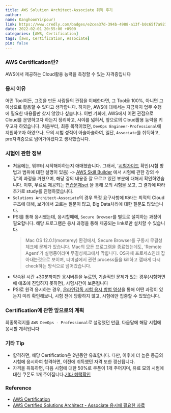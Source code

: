 ```yaml
---
title: AWS Solution Architect-Associate 취득 후기
author:
name: KanghoonYi(pour)
link: https://www.credly.com/badges/e2cea37d-394b-4988-a13f-b0c65f7a921f/public_url
date: 2022-02-01 20:55:00 +0900
categories: [AWS, Certification]
tags: [aws, Certification, Associate]
pin: false
---
```


### AWS Certification란?
AWS에서 제공하는 Cloud활용 능력을 측정할 수 있는 자격증입니다

### 응시 이유
어떤 Tool이든, 그것을 만든 사람들의 관점을 이해한다면, 그 Tool을 100%, 아니면 그 이상으로 활용할 수 있다고 생각합니다.
하지만, AWS에 대해서는 지금까지 업무 수행에 필요한 내용들만 찾지 않았나 싶습니다. 이번 기회에, AWS에서 어떤 관점으로 Cloud를 운영하고자 하는지 정리하고, 시야를 넓혀서, 앞으로의 Cloud활용 능력을 키우고자 하였습니다.
처음부터, 최종 목적이었던, `DevOps Engineer-Professional`에 지원하고자 하였으나, 모의 시험 성적이 아슬아슬하여, 일단, `Associate`를 취득하고, pro자격증으로 넘어가야겠다고 생각했습니다.

### 시험에 관한 정보
- 처음에는, 뭐부터 시작해야하는지 애매했습니다. 그래서, '[시험가이드](https://d1.awsstatic.com/ko_KR/training-and-certification/docs-sa-assoc/AWS-Certified-Solutions-Architect-Associate_Exam-Guide.pdf) 확인(시험 방법과 범위에 대한 설명이 있음) -> [AWS Skill Builder](https://explore.skillbuilder.aws/learn/mycourses) 에서 시험에 관한 강의 수강'의 과정을 거쳤으며, 해당 강의 내용중 잘 모르고 있던 부분에 대해서 확인하였습니다.
이후, 무료로 제공되는 [연습문제set](https://explore.skillbuilder.aws/learn/catalog?ctldoc-catalog-0=se-%22AWS%20Certification%20Official%20Practice%20Question%20Sets%22?saa=sec&sec=prep) 을 통해 모의 시험을 보고, 그 결과에 따라 추가로 study를 진행하였습니다.
- `Solutions Architect-Associate`의 경우 특정 요구사항에 따라는 최적의 Cloud구조에 대해, 보기에서 고르는 질문이 많고, Big Data처리에 대한 질문도 많았습니다.
- PSI를 통해 응시했는데, 응시할때에, `Secure Browser`를 별도로 설치하는 과정이 필요합니다. 해당 프로그램은 응시 과정을 통해 제공되는 link로만 설치할 수 있습니다.
    >Mac OS 12.0.1(monterey) 환경에서, Secure Browser를 구동시 무결성 체크에 문제가 있습니다. Mac의 모든 프로그램을 종료했는데도, 'Remote Agent'가 실행중이라며 무결성체크에서 막힙니다. OS자체 프로세스인데 잡아내는것으로 보이며, 터미널에서 관련 process들을 kill하고 잽싸게 다시 check하는 방식으로 넘어갔습니다.
- 약속된 시간 +30분까지만 응시버튼을 누르면, 기술적인 문제가 있는 경우(시험화면에 애초에 진입하지 못하면), 시험시간이 보존됩니다
- PSI로 원격 응시하는 경우, [온라인감독 시험 응시 방법 영상](https://www.youtube.com/watch?v=aK9I10KYjZc)을 통해 어떤 과정이 있는지 미리 확인해보니, 시험 전에 당황하지 않고, 시험에만 집중할 수 있었습니다.

### Certification에 관한 앞으로의 계획
최종목적지를 `AWS DevOps - Professional`로 설정했던 만큼, 다음달에 해당 시험에 응시할 계획입니다

### 기타 Tip
- 합격하면, 해당 Certification은 2년동안 유효합니다. 다만, 이후에 더 높은 등급의 시험에 응시하여 합격하면, 이전에 취득했던 자격 또한 갱신됩니다.
- 자격을 취득하면, 다음 시험에 대한 50%로 쿠폰이 1개 주어지며, 유료 모의 시험에 대한 쿠폰도 1개 주어집니다.[기타 혜택확인](https://aws.amazon.com/ko/certification/benefits/?ch=tile&tile=benefits)

### Reference
- [AWS Certification](https://aws.amazon.com/ko/certification/)
- [AWS Certified Solutions Architect - Associate 응시에 필요한 자료](https://aws.amazon.com/ko/certification/certified-solutions-architect-associate/?ch=tile&tile=getstarted)
